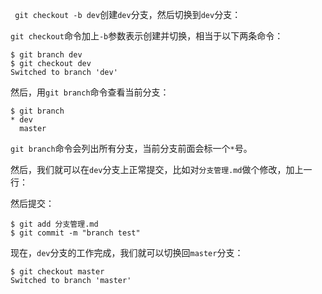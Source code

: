 ` git checkout -b dev`创建`dev`分支，然后切换到`dev`分支：

`git checkout`命令加上`-b`参数表示创建并切换，相当于以下两条命令：

```
$ git branch dev
$ git checkout dev
Switched to branch 'dev'
```

然后，用`git branch`命令查看当前分支：

```
$ git branch
* dev
  master
```

`git branch`命令会列出所有分支，当前分支前面会标一个`*`号。

然后，我们就可以在`dev`分支上正常提交，比如对`分支管理.md`做个修改，加上一行：

然后提交：

```
$ git add 分支管理.md
$ git commit -m "branch test"
```

现在，`dev`分支的工作完成，我们就可以切换回`master`分支：

```
$ git checkout master
Switched to branch 'master'
```